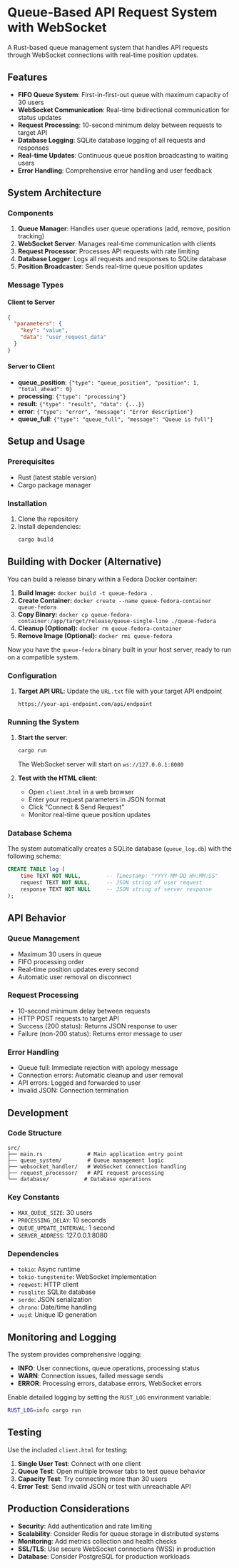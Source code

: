 # Queue-Based API Request System with WebSocket

A Rust-based queue management system that handles API requests through WebSocket connections with real-time position updates.

## Features

- **FIFO Queue System**: First-in-first-out queue with maximum capacity of 30 users
- **WebSocket Communication**: Real-time bidirectional communication for status updates
- **Request Processing**: 10-second minimum delay between requests to target API
- **Database Logging**: SQLite database logging of all requests and responses
- **Real-time Updates**: Continuous queue position broadcasting to waiting users
- **Error Handling**: Comprehensive error handling and user feedback

## System Architecture

### Components

1. **Queue Manager**: Handles user queue operations (add, remove, position tracking)
2. **WebSocket Server**: Manages real-time communication with clients
3. **Request Processor**: Processes API requests with rate limiting
4. **Database Logger**: Logs all requests and responses to SQLite database
5. **Position Broadcaster**: Sends real-time queue position updates

### Message Types

#### Client to Server
```json
{
  "parameters": {
    "key": "value",
    "data": "user_request_data"
  }
}
```

#### Server to Client
- **queue_position**: `{"type": "queue_position", "position": 1, "total_ahead": 0}`
- **processing**: `{"type": "processing"}`
- **result**: `{"type": "result", "data": {...}}`
- **error**: `{"type": "error", "message": "Error description"}`
- **queue_full**: `{"type": "queue_full", "message": "Queue is full"}`

## Setup and Usage

### Prerequisites

- Rust (latest stable version)
- Cargo package manager

### Installation

1. Clone the repository
2. Install dependencies:
   ```bash
   cargo build
   ```

## Building with Docker (Alternative)

You can build a release binary within a Fedora Docker container:

1.  **Build Image:** `docker build -t queue-fedora .`
2.  **Create Container:** `docker create --name queue-fedora-container queue-fedora`
3.  **Copy Binary:** `docker cp queue-fedora-container:/app/target/release/queue-single-line ./queue-fedora`
4.  **Cleanup (Optional):** `docker rm queue-fedora-container`
5.  **Remove Image (Optional):** `docker rmi queue-fedora`

Now you have the `queue-fedora` binary built in your host server, ready to run on a compatible system.

### Configuration

1. **Target API URL**: Update the `URL.txt` file with your target API endpoint
   ```
   https://your-api-endpoint.com/api/endpoint
   ```

### Running the System

1. **Start the server**:
   ```bash
   cargo run
   ```
   The WebSocket server will start on `ws://127.0.0.1:8080`

2. **Test with the HTML client**:
   - Open `client.html` in a web browser
   - Enter your request parameters in JSON format
   - Click "Connect & Send Request"
   - Monitor real-time queue position updates

### Database Schema

The system automatically creates a SQLite database (`queue_log.db`) with the following schema:

```sql
CREATE TABLE log (
    time TEXT NOT NULL,        -- Timestamp: "YYYY-MM-DD HH:MM:SS"
    request TEXT NOT NULL,     -- JSON string of user request
    response TEXT NOT NULL     -- JSON string of server response
);
```

## API Behavior

### Queue Management
- Maximum 30 users in queue
- FIFO processing order
- Real-time position updates every second
- Automatic user removal on disconnect

### Request Processing
- 10-second minimum delay between requests
- HTTP POST requests to target API
- Success (200 status): Returns JSON response to user
- Failure (non-200 status): Returns error message to user

### Error Handling
- Queue full: Immediate rejection with apology message
- Connection errors: Automatic cleanup and user removal
- API errors: Logged and forwarded to user
- Invalid JSON: Connection termination

## Development

### Code Structure

```
src/
├── main.rs              # Main application entry point
├── queue_system/        # Queue management logic
├── websocket_handler/   # WebSocket connection handling
├── request_processor/   # API request processing
└── database/           # Database operations
```

### Key Constants

- `MAX_QUEUE_SIZE`: 30 users
- `PROCESSING_DELAY`: 10 seconds
- `QUEUE_UPDATE_INTERVAL`: 1 second
- `SERVER_ADDRESS`: 127.0.0.1:8080

### Dependencies

- `tokio`: Async runtime
- `tokio-tungstenite`: WebSocket implementation
- `reqwest`: HTTP client
- `rusqlite`: SQLite database
- `serde`: JSON serialization
- `chrono`: Date/time handling
- `uuid`: Unique ID generation

## Monitoring and Logging

The system provides comprehensive logging:

- **INFO**: User connections, queue operations, processing status
- **WARN**: Connection issues, failed message sends
- **ERROR**: Processing errors, database errors, WebSocket errors

Enable detailed logging by setting the `RUST_LOG` environment variable:
```bash
RUST_LOG=info cargo run
```

## Testing

Use the included `client.html` for testing:

1. **Single User Test**: Connect with one client
2. **Queue Test**: Open multiple browser tabs to test queue behavior
3. **Capacity Test**: Try connecting more than 30 users
4. **Error Test**: Send invalid JSON or test with unreachable API

## Production Considerations

- **Security**: Add authentication and rate limiting
- **Scalability**: Consider Redis for queue storage in distributed systems
- **Monitoring**: Add metrics collection and health checks
- **SSL/TLS**: Use secure WebSocket connections (WSS) in production
- **Database**: Consider PostgreSQL for production workloads

